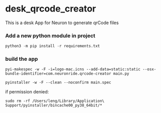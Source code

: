 # desk_qrcode_creator
This is a desk App for Neuron to generate qrCode files

### Add a new python module in project
```python
python3 -m pip install -r requirements.txt
```

### build the app
```shell script
pyi-makespec -w -F -i=logo-mac.icns --add-data=static:static --osx-bundle-identifier=com.neuronride.qrcode-creator main.py

pyinstaller -w -F --clean --noconfirm main.spec
```

if permission denied:
```shell script
sudo rm -rf /Users/leng/Library/Application\ Support/pyinstaller/bincache00_py38_64bit/*
```